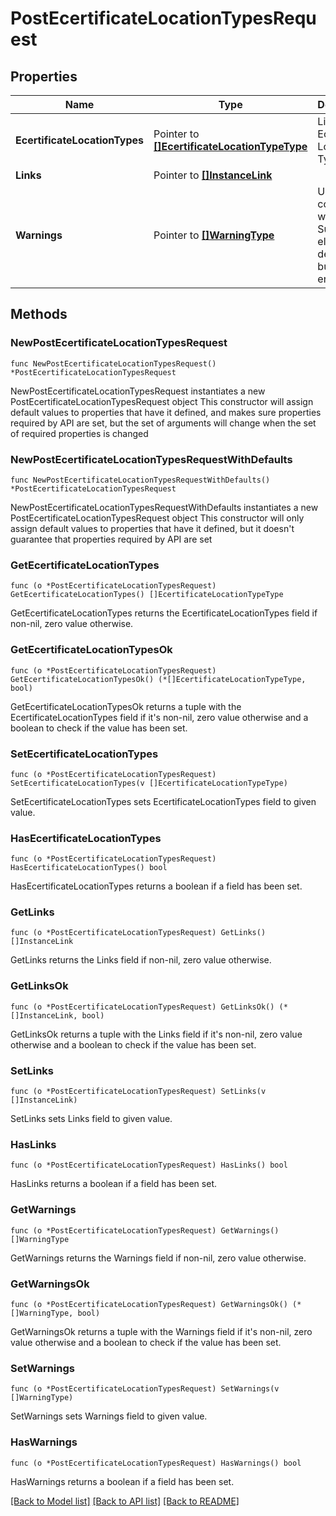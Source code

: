 # PostEcertificateLocationTypesRequest

## Properties

Name | Type | Description | Notes
------------ | ------------- | ------------- | -------------
**EcertificateLocationTypes** | Pointer to [**[]EcertificateLocationTypeType**](EcertificateLocationTypeType.md) | List of Ecertificate Location Types. | [optional] 
**Links** | Pointer to [**[]InstanceLink**](InstanceLink.md) |  | [optional] 
**Warnings** | Pointer to [**[]WarningType**](WarningType.md) | Used in conjunction with the Success element to define a business error. | [optional] 

## Methods

### NewPostEcertificateLocationTypesRequest

`func NewPostEcertificateLocationTypesRequest() *PostEcertificateLocationTypesRequest`

NewPostEcertificateLocationTypesRequest instantiates a new PostEcertificateLocationTypesRequest object
This constructor will assign default values to properties that have it defined,
and makes sure properties required by API are set, but the set of arguments
will change when the set of required properties is changed

### NewPostEcertificateLocationTypesRequestWithDefaults

`func NewPostEcertificateLocationTypesRequestWithDefaults() *PostEcertificateLocationTypesRequest`

NewPostEcertificateLocationTypesRequestWithDefaults instantiates a new PostEcertificateLocationTypesRequest object
This constructor will only assign default values to properties that have it defined,
but it doesn't guarantee that properties required by API are set

### GetEcertificateLocationTypes

`func (o *PostEcertificateLocationTypesRequest) GetEcertificateLocationTypes() []EcertificateLocationTypeType`

GetEcertificateLocationTypes returns the EcertificateLocationTypes field if non-nil, zero value otherwise.

### GetEcertificateLocationTypesOk

`func (o *PostEcertificateLocationTypesRequest) GetEcertificateLocationTypesOk() (*[]EcertificateLocationTypeType, bool)`

GetEcertificateLocationTypesOk returns a tuple with the EcertificateLocationTypes field if it's non-nil, zero value otherwise
and a boolean to check if the value has been set.

### SetEcertificateLocationTypes

`func (o *PostEcertificateLocationTypesRequest) SetEcertificateLocationTypes(v []EcertificateLocationTypeType)`

SetEcertificateLocationTypes sets EcertificateLocationTypes field to given value.

### HasEcertificateLocationTypes

`func (o *PostEcertificateLocationTypesRequest) HasEcertificateLocationTypes() bool`

HasEcertificateLocationTypes returns a boolean if a field has been set.

### GetLinks

`func (o *PostEcertificateLocationTypesRequest) GetLinks() []InstanceLink`

GetLinks returns the Links field if non-nil, zero value otherwise.

### GetLinksOk

`func (o *PostEcertificateLocationTypesRequest) GetLinksOk() (*[]InstanceLink, bool)`

GetLinksOk returns a tuple with the Links field if it's non-nil, zero value otherwise
and a boolean to check if the value has been set.

### SetLinks

`func (o *PostEcertificateLocationTypesRequest) SetLinks(v []InstanceLink)`

SetLinks sets Links field to given value.

### HasLinks

`func (o *PostEcertificateLocationTypesRequest) HasLinks() bool`

HasLinks returns a boolean if a field has been set.

### GetWarnings

`func (o *PostEcertificateLocationTypesRequest) GetWarnings() []WarningType`

GetWarnings returns the Warnings field if non-nil, zero value otherwise.

### GetWarningsOk

`func (o *PostEcertificateLocationTypesRequest) GetWarningsOk() (*[]WarningType, bool)`

GetWarningsOk returns a tuple with the Warnings field if it's non-nil, zero value otherwise
and a boolean to check if the value has been set.

### SetWarnings

`func (o *PostEcertificateLocationTypesRequest) SetWarnings(v []WarningType)`

SetWarnings sets Warnings field to given value.

### HasWarnings

`func (o *PostEcertificateLocationTypesRequest) HasWarnings() bool`

HasWarnings returns a boolean if a field has been set.


[[Back to Model list]](../README.md#documentation-for-models) [[Back to API list]](../README.md#documentation-for-api-endpoints) [[Back to README]](../README.md)


